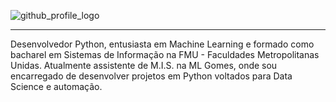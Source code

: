 ![github_profile_logo](https://user-images.githubusercontent.com/24533242/87863829-3900eb80-c936-11ea-9680-9484db362437.png)
<hr>

Desenvolvedor Python, entusiasta em Machine Learning e formado como bacharel em Sistemas de Informação na FMU - Faculdades Metropolitanas Unidas. Atualmente assistente de M.I.S. na ML Gomes, onde sou encarregado de desenvolver projetos em Python voltados para Data Science e automação.
